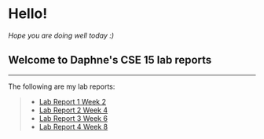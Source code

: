# Hello!
*Hope you are doing well today :)*


## Welcome to Daphne's CSE 15 lab reports

***
The following are my lab reports:
> * [Lab Report 1 Week 2](lab-report-1-week-2.html)
> * [Lab Report 2 Week 4](lab-report-2-week-4.html)
> * [Lab Report 3 Week 6](lab-report-3-week-6.html)
> * [Lab Report 4 Week 8](lab-report-4-week-8.html)